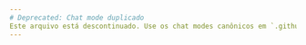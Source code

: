 ```yaml
---
# Deprecated: Chat mode duplicado
Este arquivo está descontinuado. Use os chat modes canônicos em `.github/chatmodes/` na raiz do repositório.
---
```

